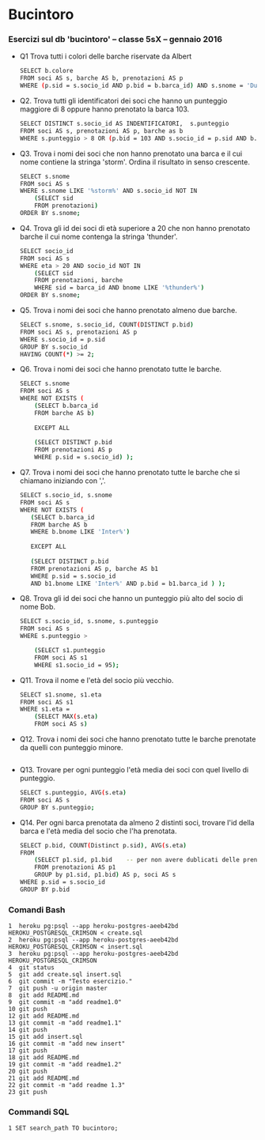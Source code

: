 # Bucintoro

### Esercizi sul db 'bucintoro' – classe 5sX – gennaio 2016
    
* Q1 Trova tutti i colori delle barche riservate da Albert
  	```sh
	SELECT b.colore 
	FROM soci AS s, barche AS b, prenotazioni AS p 
	WHERE (p.sid = s.socio_id AND p.bid = b.barca_id) AND s.snome = 'Dustin'; 
	```
    
* Q2. Trova tutti gli identificatori dei soci che hanno un punteggio maggiore 
      di 8 oppure hanno prenotato la barca 103.
	```sh
	SELECT DISTINCT s.socio_id AS INDENTIFICATORI,  s.punteggio  
	FROM soci AS s, prenotazioni AS p, barche as b
	WHERE s.punteggio > 8 OR (p.bid = 103 AND s.socio_id = p.sid AND b.barca_id = p.bid);
	```
    
* Q3. Trova i nomi dei soci che non hanno prenotato una barca e il cui nome 
      contiene la stringa 'storm'. Ordina il risultato in senso crescente.
	```sh
	SELECT s.snome
	FROM soci AS s
	WHERE s.snome LIKE '%storm%' AND s.socio_id NOT IN
    	(SELECT sid 
    	FROM prenotazioni)
    ORDER BY s.snome;
	```
* Q4. Trova gli id dei soci di età superiore a 20 che non hanno prenotato 
      barche il cui nome contenga la stringa 'thunder'.
    ```sh
	SELECT socio_id
	FROM soci AS s
	WHERE eta > 20 AND socio_id NOT IN
        (SELECT sid 
    	FROM prenotazioni, barche
    	WHERE sid = barca_id AND bnome LIKE '%thunder%')
    ORDER BY s.snome;
	```
* Q5. Trova i nomi dei soci che hanno prenotato almeno due barche.
     ```sh
	SELECT s.snome, s.socio_id, COUNT(DISTINCT p.bid)
    FROM soci AS s, prenotazioni AS p
    WHERE s.socio_id = p.sid 
    GROUP BY s.socio_id
    HAVING COUNT(*) >= 2;
	```    

* Q6. Trova i nomi dei soci che hanno prenotato tutte le barche.
    ```sh
    SELECT s.snome
    FROM soci AS s
    WHERE NOT EXISTS (
        (SELECT b.barca_id
        FROM barche AS b) 
        
        EXCEPT ALL
        
        (SELECT DISTINCT p.bid
        FROM prenotazioni AS p
        WHERE p.sid = s.socio_id) );
    ```
 
* Q7. Trova i nomi dei soci che hanno prenotato tutte le barche che si chiamano iniziando con ','.
     ```sh
    SELECT s.socio_id, s.snome
    FROM soci AS s
    WHERE NOT EXISTS (
        (SELECT b.barca_id
        FROM barche AS b
        WHERE b.bnome LIKE 'Inter%')
        
        EXCEPT ALL
        
        (SELECT DISTINCT p.bid
        FROM prenotazioni AS p, barche AS b1
        WHERE p.sid = s.socio_id
        AND b1.bnome LIKE 'Inter%' AND p.bid = b1.barca_id ) );
     ```
* Q8. Trova gli id dei soci che hanno un punteggio più alto del socio di nome Bob.
    ```sh
    SELECT s.socio_id, s.snome, s.punteggio
    FROM soci AS s
    WHERE s.punteggio > 
    
        (SELECT s1.punteggio
        FROM soci AS s1
        WHERE s1.socio_id = 95);
    ```

* Q11. Trova il nome e l'età del socio più vecchio.
    ```sh
   SELECT s1.snome, s1.eta
   FROM soci AS s1
   WHERE s1.eta = 
        (SELECT MAX(s.eta)
        FROM soci AS s)
    
    ```

* Q12. Trova i nomi dei soci che hanno prenotato tutte le barche prenotate da quelli con punteggio minore.
    ```sh
    
    ```
    
* Q13. Trovare per ogni punteggio l'età media dei soci con quel livello di punteggio.

    ```sh
    SELECT s.punteggio, AVG(s.eta)
    FROM soci AS s
    GROUP BY s.punteggio;
    ```

* Q14. Per ogni barca prenotata da almeno 2 distinti soci, trovare l'id della barca e l'età media del socio che l'ha prenotata.
    
    ```sh
    SELECT p.bid, COUNT(Distinct p.sid), AVG(s.eta)
    FROM 
        (SELECT p1.sid, p1.bid    -- per non avere dublicati delle prenotazioni
        FROM prenotazioni AS p1 
        GROUP by p1.sid, p1.bid) AS p, soci AS s
    WHERE p.sid = s.socio_id
    GROUP BY p.bid
    ```
    
### Comandi Bash

    1  heroku pg:psql --app heroku-postgres-aeeb42bd HEROKU_POSTGRESQL_CRIMSON < create.sql 
    2  heroku pg:psql --app heroku-postgres-aeeb42bd HEROKU_POSTGRESQL_CRIMSON < insert.sql 
    3  heroku pg:psql --app heroku-postgres-aeeb42bd HEROKU_POSTGRESQL_CRIMSON
    4  git status
    5  git add create.sql insert.sql 
    6  git commit -m "Testo esercizio."   
    7  git push -u origin master
    8  git add README.md 
    9  git commit -m "add readme1.0" 
    10 git push
    12 git add README.md
    13 git commit -m "add readme1.1"
    14 git push
    15 git add insert.sql
    16 git commit -m "add new insert"
    17 git push 
    18 git add README.md
    19 git commit -m "add readme1.2"
    20 git push
    21 git add README.md
    22 git commit -m "add readme 1.3"
    23 git push

### Commandi SQL
    
    1 SET search_path TO bucintoro;